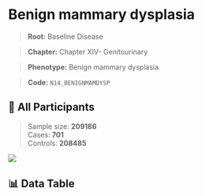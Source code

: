# Benign mammary dysplasia

> **Root:** Baseline Disease  

> **Chapter:** Chapter XIV- Genitourinary  

> **Phenotype:** Benign mammary dysplasia  

> **Code:** `N14_BENIGNMAMDYSP`

## 🧪 All Participants  
> Sample size: **209186**  
> Cases: **701**  
> Controls: **208485**
<img src="/Sensitive/Figures/ALL/Baseline/N14_BENIGNMAMDYSP.png"/>

## 📊 Data Table
<CsvTableMRF src="/Sensitive/Data/ALL/Baseline/LG_N14_BENIGNMAMDYSP.csv"/>

